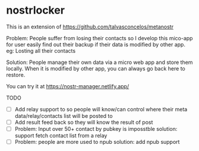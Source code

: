 # nostrlocker

This is an extension of https://github.com/talvasconcelos/metanostr

Problem:
People suffer from losing their contacts so I develop this mico-app for user easily find out their backup if their data is modified by other app.
eg: Losting all their contacts

Solution:
People manage their own data via a micro web app and store them locally. 
When it is modified by other app, you can always go back here to restore.

You can try it at https://nostr-manager.netlify.app/

TODO

- [ ] Add relay support to so people will know/can control where their meta data/relay/contacts list will be posted to
- [ ] Add result feed back so they will know the result of post
- [ ] Problem: Input over 50+ contact by pubkey is imposstble
      solution: support fetch contact list from a relay
- [ ] Problem: people are more used to npub
      solution: add npub support

